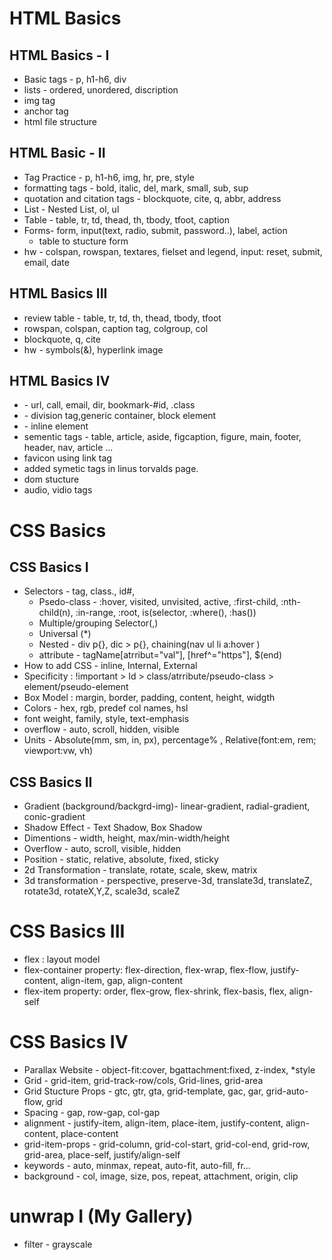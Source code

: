 # HTML Basics

## HTML Basics - I

- Basic tags - p, h1-h6, div
- lists - ordered, unordered, discription
- img tag
- anchor tag
- html file structure

## HTML Basic - II

- Tag Practice - p, h1-h6, img, hr, pre, style
- formatting tags - bold, italic, del, mark, small, sub, sup
- quotation and citation tags - blockquote, cite, q, abbr, address
- List - Nested List, ol, ul
- Table - table, tr, td, thead, th, tbody, tfoot, caption
- Forms- form, input(text, radio, submit, password..), label, action
  - table to stucture form
- hw - colspan, rowspan, textares, fielset and legend, input: reset, submit, email, date

## HTML Basics III

- review table - table, tr, td, th, thead, tbody, tfoot
- rowspan, colspan, caption tag, colgroup, col
- blockquote, q, cite
- hw - symbols(&), hyperlink image

## HTML Basics IV

- <a> - url, call, email, dir, bookmark-#id, .class
- <div> - division tag,generic container, block element
- <span> - inline element
- sementic tags - table, article, aside, figcaption, figure, main, footer, header, nav, article ...
- favicon using link tag
- added symetic tags in linus torvalds page.
- dom stucture
- audio, vidio tags

# CSS Basics

## CSS Basics I

- Selectors - tag, class., id#,
  - Psedo-class - :hover, visited, unvisited, active, :first-child, :nth-child(n), :in-range, :root, is(selector, :where(), :has())
  - Multiple/grouping Selector(,)
  - Universal (\*)
  - Nested - div p{}, dic > p{}, chaining(nav ul li a:hover )
  - attribute - tagName[atrribut="val"], [href^="https"], $(end)
- How to add CSS - inline, Internal, External
- Specificity : !important > Id > class/atrribute/pseudo-class > element/pseudo-element
- Box Model : margin, border, padding, content, height, widgth
- Colors - hex, rgb, predef col names, hsl
- font weight, family, style, text-emphasis
- overflow - auto, scroll, hidden, visible
- Units - Absolute(mm, sm, in, px), percentage% , Relative(font:em, rem; viewport:vw, vh)

## CSS Basics II

- Gradient (background/backgrd-img)- linear-gradient, radial-gradient, conic-gradient
- Shadow Effect - Text Shadow, Box Shadow
- Dimentions - width, height, max/min-width/height
- Overflow - auto, scroll, visible, hidden
- Position - static, relative, absolute, fixed, sticky
- 2d Transformation - translate, rotate, scale, skew, matrix
- 3d transformation - perspective, preserve-3d, translate3d, translateZ, rotate3d, rotateX,Y,Z, scale3d, scaleZ

# CSS Basics III

- flex : layout model
- flex-container property: flex-direction, flex-wrap, flex-flow, justify-content, align-item, gap, align-content
- flex-item property: order, flex-grow, flex-shrink, flex-basis, flex, align-self

# CSS Basics IV

- Parallax Website - object-fit:cover, bgattachment:fixed, z-index, \*style
- Grid - grid-item, grid-track-row/cols, Grid-lines, grid-area
- Grid Stucture Props - gtc, gtr, gta, grid-template, gac, gar, grid-auto-flow, grid
- Spacing - gap, row-gap, col-gap
- alignment - justify-item, align-item, place-item, justify-content, align-content, place-content
- grid-item-props - grid-column, grid-col-start, grid-col-end, grid-row, grid-area, place-self, justify/align-self
- keywords - auto, minmax, repeat, auto-fit, auto-fill, fr...
- background - col, image, size, pos, repeat, attachment, origin, clip

# unwrap I (My Gallery)

- filter - grayscale
